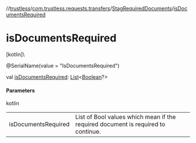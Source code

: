 //[trustless](../../../index.md)/[com.trustless.requests.transfers](../index.md)/[StagRequiredDocuments](index.md)/[isDocumentsRequired](is-documents-required.md)

# isDocumentsRequired

[kotlin]\

@SerialName(value = &quot;IsDocumentsRequired&quot;)

val [isDocumentsRequired](is-documents-required.md): [List](https://kotlinlang.org/api/latest/jvm/stdlib/kotlin.collections/-list/index.html)&lt;[Boolean](https://kotlinlang.org/api/latest/jvm/stdlib/kotlin/-boolean/index.html)?&gt;

#### Parameters

kotlin

| | |
|---|---|
| isDocumentsRequired | List of Bool values which mean if the required document is required to continue. |
